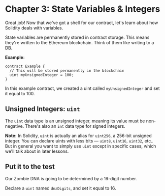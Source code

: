 # Chapter 3: State Variables & Integers

Great job! Now that we've got a shell for our contract, let's learn about how Solidity deals with variables.

State variables are permanently stored in contract storage. This means they're written to the Ethereum blockchain. Think of them like writing to a DB.

**Example:**

```solidity
contract Example {
  // This will be stored permanently in the blockchain
  uint myUnsignedInteger = 100;
}
```

In this example contract, we created a uint called `myUnsignedInteger` and set it equal to 100.

## Unsigned Integers: `uint`

The `uint` data type is an unsigned integer, meaning its value must be non-negative. There's also an `int` data type for signed integers.

**Note:** In Solidity, `uint` is actually an alias for `uint256`, a 256-bit unsigned integer. You can declare uints with less bits — `uint8`, `uint16`, `uint32`, etc.. But in general you want to simply use `uint` except in specific cases, which we'll talk about in later lessons.

## Put it to the test

Our Zombie DNA is going to be determined by a 16-digit number.

Declare a `uint` named `dnaDigits`, and set it equal to 16.
